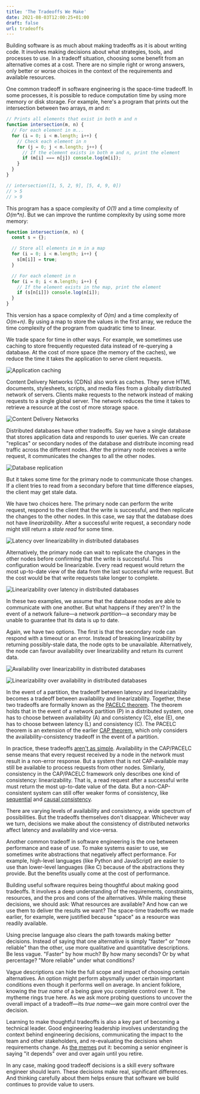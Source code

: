 ```yaml
---
title: 'The Tradeoffs We Make'
date: 2021-08-03T12:00:25+01:00
draft: false
url: tradeoffs
---
```


Building software is as much about making tradeoffs as it is about writing code. It involves making decisions about what strategies, tools, and processes to use. In a tradeoff situation, choosing some benefit from an alternative comes at a cost. There are no simple right or wrong answers, only better or worse choices in the context of the requirements and available resources.

One common tradeoff in software engineering is the space-time tradeoff. In some processes, it is possible to reduce computation time by using more memory or disk storage. For example, here's a program that prints out the intersection between two arrays, _m_ and _n_:

```javascript
// Prints all elements that exist in both m and n
function intersection(m, n) {
  // For each element in m...
  for (i = 0; i < m.length; i++) {
    // Check each element in n
    for (j = 0; j < n.length; j++) {
      // If the element exists in both m and n, print the element
      if (m[i] === n[j]) console.log(m[i]);
    }
  }
}

// intersection([1, 5, 2, 9], [5, 4, 9, 0])
// > 5
// > 9
```

This program has a space complexity of _O(1)_ and a time complexity of _O(m\*n)_. But we can improve the runtime complexity by using some more memory:

```javascript
function intersection(m, n) {
  const s = {};

  // Store all elements in m in a map
  for (i = 0; i < m.length; i++) {
    s[m[i]] = true;
  }

  // For each element in n
  for (i = 0; i < n.length; i++) {
    // If the element exists in the map, print the element
    if (s[n[i]]) console.log(n[i]);
  }
}
```

This version has a space complexity of _O(m)_ and a time complexity of _O(m+n)_. By using a map to store the values in the first array, we reduce the time complexity of the program from quadratic time to linear.

We trade space for time in other ways. For example, we sometimes use caching to store frequently requested data instead of re-querying a database. At the cost of more space (the memory of the caches), we reduce the time it takes the application to serve client requests.

![Application caching](https://res.cloudinary.com/cwilliams/image/upload/c_scale,w_750/v1628010158/Blog/4b49a861-2d8f-4c38-9b85-9cd25e892fab.png)

Content Delivery Networks (CDNs) also work as caches. They serve HTML documents, stylesheets, scripts, and media files from a globally distributed network of servers. Clients make requests to the network instead of making requests to a single global server. The network reduces the time it takes to retrieve a resource at the cost of more storage space.

![Content Delivery Networks](https://res.cloudinary.com/cwilliams/image/upload/c_scale,w_750/v1628011384/Blog/42e81ad0-039a-4c60-98cd-257280579f86.png)

Distributed databases have other tradeoffs. Say we have a single database that stores application data and responds to user queries. We can create "replicas" or secondary nodes of the database and distribute incoming read traffic across the different nodes. After the primary node receives a write request, it communicates the changes to all the other nodes.

![Database replication](https://res.cloudinary.com/cwilliams/image/upload/c_scale,w_750/v1628011614/Blog/5361e652-778a-474d-be6e-a29c34b8cc77.png)

But it takes some time for the primary node to communicate those changes. If a client tries to read from a secondary before that time difference elapses, the client may get stale data.

We have two choices here. The primary node can perform the write request, respond to the client that the write is successful, and then replicate the changes to the other nodes. In this case, we say that the database does not have _linearizability_. After a successful write request, a secondary node might still return a _stale read_ for some time.

![Latency over linearizability in distributed databases](https://res.cloudinary.com/cwilliams/image/upload/c_scale,w_750/v1628012359/Blog/78afe71c-b04e-4f93-ab9a-bfbcc055ec40.png)

Alternatively, the primary node can wait to replicate the changes in the other nodes before confirming that the write is successful. This configuration would be linearizable. Every read request would return the most up-to-date view of the data from the last successful write request. But the cost would be that write requests take longer to complete.

![Linearizability over latency in distributed databases](https://res.cloudinary.com/cwilliams/image/upload/c_scale,w_750/v1628012725/Blog/52e4e80f-4488-44fb-ae1d-d0c35d7165cf.png)

In these two examples, we assume that the database nodes are able to communicate with one another. But what happens if they aren't? In the event of a network failure—a network _partition_—a secondary may be unable to guarantee that its data is up to date.

Again, we have two options. The first is that the secondary node can respond with a timeout or an error. Instead of breaking linearizability by returning possibly-stale data, the node opts to be unavailable. Alternatively, the node can favour availability over linearizability and return its current data.

![Availability over linearizability in distributed databases](https://res.cloudinary.com/cwilliams/image/upload/c_scale,w_750/v1628014104/Blog/51480821-42e8-4456-a59d-58fa156a8fe6.png)

![Linearizability over availability in distributed databases](https://res.cloudinary.com/cwilliams/image/upload/c_scale,w_750/v1628018818/Blog/2b9795e5-cb77-468c-9875-e17e92b86cc5.png)

In the event of a partition, the tradeoff between latency and linearizability becomes a tradeoff between availability and linearizability. Together, these two tradeoffs are formally known as the [PACELC theorem](https://en.wikipedia.org/wiki/PACELC_theorem). The theorem holds that in the event of a network partition (P) in a distributed system, one has to choose between availability (A) and consistency (C), else (E), one has to choose between latency (L) and consistency (C). The PACELC theorem is an extension of the earlier [CAP theorem](https://en.wikipedia.org/wiki/CAP_theorem), which only considers the availability-consistency tradeoff in the event of a partition.

In practice, these tradeoffs [aren't as simple](https://martin.kleppmann.com/2015/05/11/please-stop-calling-databases-cp-or-ap.html). Availability in the CAP/PACELC sense means that every request received by a node in the network must result in a non-error response. But a system that is not CAP-available may still be available to process requests from other nodes. Similarly, consistency in the CAP/PACELC framework only describes one kind of consistency: linearizability. That is, a read request after a successful write must return the most up-to-date value of the data. But a non-CAP-consistent system can still offer weaker forms of consistency, like [sequential](https://en.wikipedia.org/wiki/Consistency_model#Sequential_consistency) and [causal consistency](https://en.wikipedia.org/wiki/Consistency_model#Causal_consistency).

There are varying levels of availability and consistency, a wide spectrum of possibilities. But the tradeoffs themselves don't disappear. Whichever way we turn, decisions we make about the consistency of distributed networks affect latency and availability and vice-versa.

Another common tradeoff in software engineering is the one between performance and ease of use. To make systems easier to use, we sometimes write abstractions that negatively affect performance. For example, high-level languages (like Python and JavaScript) are easier to use than lower-level languages (like C) because of the abstractions they provide. But the benefits usually come at the cost of performance.

Building useful software requires being thoughtful about making good tradeoffs. It involves a deep understanding of the requirements, constraints, resources, and the pros and cons of the alternatives. While making these decisions, we should ask: What resources are available? And how can we use them to deliver the results we want? The space-time tradeoffs we made earlier, for example, were justified because "space" as a resource was readily available.

Using precise language also clears the path towards making better decisions. Instead of saying that one alternative is simply "faster" or "more reliable" than the other, use more qualitative and quantitative descriptions. Be less vague. "Faster" by how much? By how many seconds? Or by what percentage? "More reliable" under what conditions?

Vague descriptions can hide the full scope and impact of choosing certain alternatives. An option might perform abysmally under certain important conditions even though it performs well on average. In ancient folklore, knowing the _true name_ of a being gave you complete control over it. The mytheme rings true here. As we ask more probing questions to uncover the overall impact of a tradeoff—its _true name_—we gain more control over the decision.

Learning to make thoughtful tradeoffs is also a key part of becoming a technical leader. Good engineering leadership involves understanding the context behind engineering decisions, communicating the impact to the team and other stakeholders, and re-evaluating the decisions when requirements change. As [the memes](https://twitter.com/sugarpirate_/status/1348044775887233024) put it: becoming a senior engineer is saying "it depends" over and over again until you retire.

In any case, making good tradeoff decisions is a skill every software engineer should learn. These decisions make real, significant differences. And thinking carefully about them helps ensure that software we build continues to provide value to users.

<!--
Thinking of adding:
 - Example of AP vs CP. When would each one be useful? How does this tie into how to think about making tradoffs? Thinking about error handling? When would we prefer one thing to another? Faster writes vs linearizability. Availability vs linearizability. https://stackoverflow.com/a/58298570/9830227
 -->
